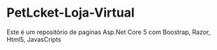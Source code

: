 # PetLcket-Loja-Virtual
 Este é um repositório de paginas Asp.Net Core 5 com Boostrap, Razor, Html5, JavasCripts
